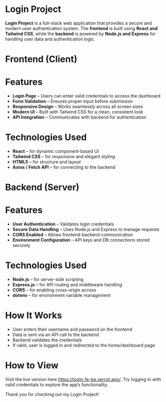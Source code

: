 # Login Project
**Login Project** is a full-stack web application that provides a secure and modern user authentication system. The **frontend** is built using **React and Tailwind CSS**, while the **backend** is powered by **Node.js and Express** for handling user data and authentication logic.

# Frontend (Client)
# Features
- **Login Page** – Users can enter valid credentials to access the dashboard
- **Form Validation** – Ensures proper input before submission
- **Responsive Design** – Works seamlessly across all screen sizes
- **Modern UI** – Built with Tailwind CSS for a clean, consistent look
- **API Integration** – Communicates with backend for authentication

# Technologies Used
- **React** – for dynamic component-based UI
- **Tailwind CSS** – for responsive and elegant styling
- **HTML5** – for structure and layout
- **Axios / Fetch API** – for connecting to the backend

# Backend (Server)
# Features
- **User Authentication** – Validates login credentials
- **Secure Data Handling** – Uses Node.js and Express to manage requests
- **CORS Enabled** – Allows frontend-backend communication
- **Environment Configuration** – API keys and DB connections stored securely

# Technologies Used
- **Node.js** – for server-side scripting
- **Express.js** – for API routing and middleware handling
- **CORS** – for enabling cross-origin access
- **dotenv** – for environment variable management

# How It Works
- User enters their username and password on the frontend
- Data is sent via an API call to the backend
- Backend validates the credentials
- If valid, user is logged in and redirected to the home/dashboard page

# How to View
Visit the live version here https://login-fe-be.vercel.app/. Try logging in with valid credentials to explore the app’s functionality.

Thank you for checking out my Login Project!
